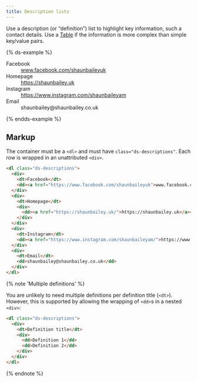 ```yaml
---
title: Description lists
---
```


Use a description (or “definition”) list to highlight key information, such a contact details. Use a [Table]({{site.basedir}}/components/table) if the information is more complex than simple key/value pairs.

{% ds-example %}
<dl class="ds-descriptions">
    <div>
      <dt>Facebook</dt>
      <dd><a href="https://www.facebook.com/shaunbaileyuk">www.facebook.com/shaunbaileyuk</a></dd>
    </div>
    <div>
      <dt>Homepage</dt>
      <div>
        <dd><a href="https://shaunbailey.uk/">https://shaunbailey.uk</a></dd>
      </div>
    </div>
    <div>
      <dt>Instagram</dt>
      <dd><a href="https://www.instagram.com/shaunbaileyam/">https://www.instagram.com/shaunbaileyam</a></dd>
    </div>
    <div>
      <dt>Email</dt>
      <dd>shaunbailey@shaunbailey.co.uk</dd>
    </div>
  </dl>
{% endds-example %}


## Markup

The container must be a `<dl>` and must have `class="ds-descriptions"`. Each row is wrapped in an unattributed `<div>`.

```html
<dl class="ds-descriptions">
  <div>
    <dt>Facebook</dt>
    <dd><a href="https://www.facebook.com/shaunbaileyuk">www.facebook.com/shaunbaileyuk</a></dd>
  </div>
  <div>
    <dt>Homepage</dt>
    <div>
      <dd><a href="https://shaunbailey.uk/">https://shaunbailey.uk</a></dd>
    </div>
  </div>
  <div>
    <dt>Instagram</dt>
    <dd><a href="https://www.instagram.com/shaunbaileyam/">https://www.instagram.com/shaunbaileyam</a></dd>
  </div>
  <div>
    <dt>Email</dt>
    <dd>shaunbailey@shaunbailey.co.uk</dd>
  </div>
</dl>
```

{% note 'Multiple definitions' %}

You are unlikely to need multiple definitions per definition title (`<dt>`). However, this is supported by allowing the wrapping of `<dd>`s in a nested `<div>`:

```html
<dl class="ds-descriptions">
  <div>
    <dt>Definition title</dt>
    <div>
      <dd>Definition 1</dd>
      <dd>Definition 2</dd>
    </div>
  </div>
</dl>
```

{% endnote %}
